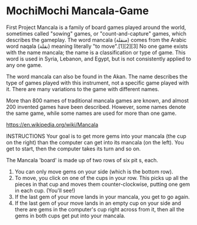 # MochiMochi Mancala-Game
First Project
Mancala is a family of board games played around the world, sometimes called "sowing" games, or "count-and-capture" games, which describes the gameplay. The word mancala (منقلة) comes from the Arabic word naqala (نقلة) meaning literally "to move".[1][2][3] No one game exists with the name mancala; the name is a classification or type of game. This word is used in Syria, Lebanon, and Egypt, but is not consistently applied to any one game.

The word mancala can also be found in the Akan. The name describes the type of games played with this instrument, not a specific game played with it. There are many variations to the game with different names.

More than 800 names of traditional mancala games are known, and almost 200 invented games have been described. However, some names denote the same game, while some names are used for more than one game.

https://en.wikipedia.org/wiki/Mancala

INSTRUCTIONS
Your goal is to get more gems into your mancala (the cup on the right) than the computer can get into its mancala (on the left).
You get to start, then the computer takes its turn and so on.

The Mancala 'board' is made up of two rows of six pit s, each.

1) You can only move gems on your side (which is the bottom row).
2) To move, you click on one of the cups in your row. This picks up all the pieces in that cup and moves them counter-clockwise, putting one gem in each cup. (You'll see!)
3) If the last gem of your move lands in your mancala, you get to go again.
4) If the last gem of your move lands in an empty cup on your side and there are gems in the computer's cup right across from it, then all the gems in both cups get put into your mancala.

